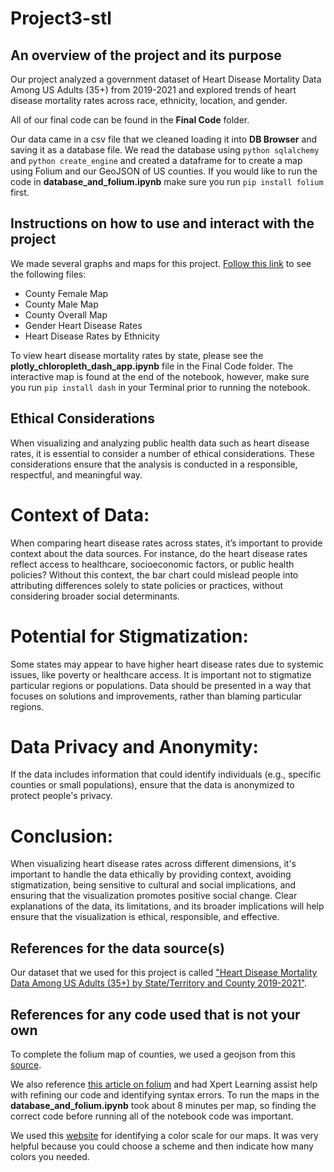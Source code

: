 # Project3-stl

## An overview of the project and its purpose
Our project analyzed a government dataset of Heart Disease Mortality Data Among US Adults (35+) from 2019-2021 and explored trends of heart disease mortality rates across race, ethnicity, location, and gender.

All of our final code can be found in the **Final Code** folder.

Our data came in a csv file that we cleaned loading it into **DB Browser** and saving it as a database file. We read the database using ```python sqlalchemy``` and ```python create_engine``` and created a dataframe for to create a map using Folium and our GeoJSON of US counties. If you would like to run the code in **database_and_folium.ipynb** make sure you run ```pip install folium``` first.

## Instructions on how to use and interact with the project
We made several graphs and maps for this project. [Follow this link](https://mftobin.github.io/Project3-stl/) to see the following files:
* County Female Map
* County Male Map
* County Overall Map
* Gender Heart Disease Rates
* Heart Disease Rates by Ethnicity

To view heart disease mortality rates by state, please see the **plotly_chloropleth_dash_app.ipynb** file in the Final Code folder. The interactive map is found at the end of the notebook, however, make sure you run ``` pip install dash ``` in your Terminal prior to running the notebook.

## Ethical Considerations
When visualizing and analyzing public health data such as heart disease rates, it is essential to consider a number of ethical considerations. These considerations ensure that the analysis is conducted in a responsible, respectful, and meaningful way.

# Context of Data: 
When comparing heart disease rates across states, it’s important to provide context about the data sources. For instance, do the heart disease rates reflect access to healthcare, socioeconomic factors, or public health policies? Without this context, the bar chart could mislead people into attributing differences solely to state policies or practices, without considering broader social determinants.

# Potential for Stigmatization: 
Some states may appear to have higher heart disease rates due to systemic issues, like poverty or healthcare access. It is important not to stigmatize particular regions or populations. Data should be presented in a way that focuses on solutions and improvements, rather than blaming particular regions.

# Data Privacy and Anonymity: 
If the data includes information that could identify individuals (e.g., specific counties or small populations), ensure that the data is anonymized to protect people's privacy. 

# Conclusion: 
When visualizing heart disease rates across different dimensions, it's important to handle the data ethically by providing context, avoiding stigmatization, being sensitive to cultural and social implications, and ensuring that the visualization promotes positive social change. Clear explanations of the data, its limitations, and its broader implications will help ensure that the visualization is ethical, responsible, and effective.

## References for the data source(s)

Our dataset that we used for this project is called ["Heart Disease Mortality Data Among US Adults (35+) by State/Territory and County 2019-2021"](https://catalog.data.gov/dataset/heart-disease-mortality-data-among-us-adults-35-by-state-territory-and-county-2019-2021).

## References for any code used that is not your own

To complete the folium map of counties, we used a geojson from this [source](https://gist.github.com/sdwfrost/d1c73f91dd9d175998ed166eb216994a?short_path=bd97547).

We also reference [this article on folium](https://www.earthdatascience.org/tutorials/introduction-to-leaflet-animated-maps/) and had Xpert Learning assist help with refining our code and identifying syntax errors. To run the maps in the **database_and_folium.ipynb** took about 8 minutes per map, so finding the correct code before running all of the notebook code was important.

We used this [website](https://waldyrious.net/viridis-palette-generator/) for identifying a color scale for our maps. It was very helpful because you could choose a scheme and then indicate how many colors you needed.